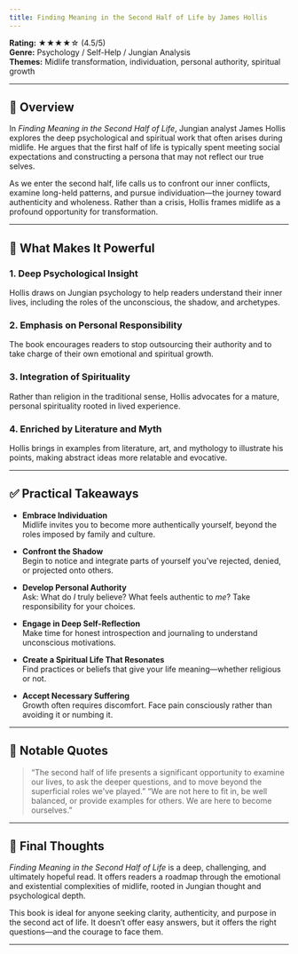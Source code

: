 ```yaml
---
title: Finding Meaning in the Second Half of Life by James Hollis
---
```



<!-- # 📘 Book Review: *Finding Meaning in the Second Half of Life* by James Hollis -->

**Rating:** ★★★★☆ (4.5/5)  
**Genre:** Psychology / Self-Help / Jungian Analysis  
**Themes:** Midlife transformation, individuation, personal authority, spiritual growth

---

## 📝 Overview

In *Finding Meaning in the Second Half of Life*, Jungian analyst James Hollis explores the deep psychological and spiritual work that often arises during midlife. He argues that the first half of life is typically spent meeting social expectations and constructing a persona that may not reflect our true selves.

As we enter the second half, life calls us to confront our inner conflicts, examine long-held patterns, and pursue individuation—the journey toward authenticity and wholeness. Rather than a crisis, Hollis frames midlife as a profound opportunity for transformation.

---

## 🌟 What Makes It Powerful

### 1. Deep Psychological Insight  

Hollis draws on Jungian psychology to help readers understand their inner lives, including the roles of the unconscious, the shadow, and archetypes.

### 2. Emphasis on Personal Responsibility  

The book encourages readers to stop outsourcing their authority and to take charge of their own emotional and spiritual growth.

### 3. Integration of Spirituality  

Rather than religion in the traditional sense, Hollis advocates for a mature, personal spirituality rooted in lived experience.

### 4. Enriched by Literature and Myth  

Hollis brings in examples from literature, art, and mythology to illustrate his points, making abstract ideas more relatable and evocative.

---

## ✅ Practical Takeaways

- **Embrace Individuation**  
  Midlife invites you to become more authentically yourself, beyond the roles imposed by family and culture.

- **Confront the Shadow**  
  Begin to notice and integrate parts of yourself you’ve rejected, denied, or projected onto others.

- **Develop Personal Authority**  
  Ask: What do *I* truly believe? What feels authentic to *me*? Take responsibility for your choices.

- **Engage in Deep Self-Reflection**  
  Make time for honest introspection and journaling to understand unconscious motivations.

- **Create a Spiritual Life That Resonates**  
  Find practices or beliefs that give your life meaning—whether religious or not.

- **Accept Necessary Suffering**  
  Growth often requires discomfort. Face pain consciously rather than avoiding it or numbing it.

---

## 💬 Notable Quotes

> “The second half of life presents a significant opportunity to examine our lives, to ask the deeper questions, and to move beyond the superficial roles we've played.”
> “We are not here to fit in, be well balanced, or provide examples for others. We are here to become ourselves.”

---

## 🧠 Final Thoughts

*Finding Meaning in the Second Half of Life* is a deep, challenging, and ultimately hopeful read. It offers readers a roadmap through the emotional and existential complexities of midlife, rooted in Jungian thought and psychological depth.

This book is ideal for anyone seeking clarity, authenticity, and purpose in the second act of life. It doesn’t offer easy answers, but it offers the right questions—and the courage to face them.

---
